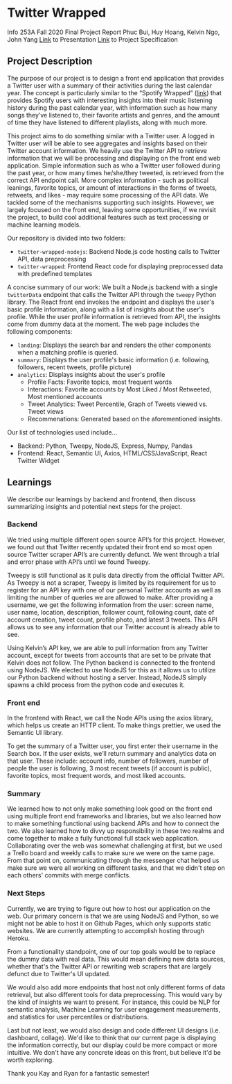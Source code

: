 # Twitter Wrapped
Info 253A Fall 2020 Final Project Report
Phuc Bui, Huy Hoang, Kelvin Ngo, John Yang
[Link](https://docs.google.com/presentation/d/1_WQgtGyNIwS9-88Q_raFB3irkPXZMkijgdfGiErIvAg/edit?usp=sharing) to Presentation
[Link](https://sites.ischool.berkeley.edu/i253af20/project-build-something-awesome/) to Project Specification

## Project Description
The purpose of our project is to design a front end application that provides a Twitter user with a summary of their activities during the last calendar year. The concept is particularly similar to the “Spotify Wrapped” ([link](https://2020.byspotify.com/us?locale=en)) that provides Spotify users with interesting insights into their music listening history during the past calendar year, with information such as how many songs they’ve listened to, their favorite artists and genres, and the amount of time they have listened to different playlists, along with much more.

This project aims to do something similar with a Twitter user. A logged in Twitter user will be able to see aggregates and insights based on their Twitter account information. We heavily use the Twitter API to retrieve information that we will be processing and displaying on the front end web application. Simple information such as who a Twitter user followed during the past year, or how many times he/she/they tweeted, is retrieved from the correct API endpoint call. More complex information - such as political leanings, favorite topics, or amount of interactions in the forms of tweets, retweets, and likes - may require some processing of the API data. We tackled some of the mechanisms supporting such insights. However, we largely focused on the front end, leaving some opportunities, if we revisit the project, to build cool additional features such as text processing or machine learning models.

Our repository is divided into two folders:
* `twitter-wrapped-nodejs`: Backend Node.js code hosting calls to Twitter API, data preprocessing
* `twitter-wrapped`: Frontend React code for displaying preprocessed data with predefined templates

A concise summary of our work: We built a Node.js backend with a single `twitterData` endpoint that calls the Twitter API through the `tweepy` Python library. The React front end invokes the endpoint and displays the user's basic profile information, along with a list of insights about the user's profile. While the user profile information is retrieved from API, the insights come from dummy data at the moment. The web page includes the following components:
* `landing`: Displays the search bar and renders the other components when a matching profile is queried.
* `summary`: Displays the user profile's basic information (i.e. following, followers, recent tweets, profile picture)
* `analytics`: Displays insights about the user's profile
  * Profile Facts: Favorite topics, most frequent words
  * Interactions: Favorite accounts by Most Liked / Most Retweeted, Most mentioned accounts
  * Tweet Analytics: Tweet Percentile, Graph of Tweets viewed vs. Tweet views
  * Recommenations: Generated based on the aforementioned insights.

Our list of technologies used include...
* Backend: Python, Tweepy, NodeJS, Express, Numpy, Pandas
* Frontend: React, Semantic UI, Axios, HTML/CSS/JavaScript, React Twitter Widget

## Learnings
We describe our learnings by backend and frontend, then discuss summarizing insights and potential next steps for the project.

### Backend
We tried using multiple different open source API’s for this project. However, we found out that Twitter recently updated their front end so most open source Twitter scraper API’s are currently defunct. We went through a trial and error phase with API’s until we found Tweepy.

Tweepy is still functional as it pulls data directly from the official Twitter API. As Tweepy is not a scraper, Tweepy is limited by its requirement for us to register for an API key with one of our personal Twitter accounts as well as limiting the number of queries we are allowed to make. After providing a username, we get the following information from the user: screen name, user name, location, description, follower count, following count, date of account creation, tweet count, profile photo, and latest 3 tweets. This API allows us to see any information that our Twitter account is already able to see.

Using Kelvin’s API key, we are able to pull information from any Twitter account, except for tweets from accounts that are set to be private that Kelvin does not follow. The Python backend is connected to the frontend using NodeJS. We elected to use NodeJS for this as it allows us to utilize our Python backend without hosting a server. Instead, NodeJS simply spawns a child process from the python code and executes it.

### Front end
In the frontend with React, we call the Node APIs using the axios library, which helps us create an HTTP client. To make things prettier, we used the Semantic UI library.

To get the summary of a Twitter user, you first enter their username in the Search box. If the user exists, we’ll return summary and analytics data on that user. These include: account info, number of followers, number of people the user is following, 3 most recent tweets (if account is public), favorite topics, most frequent words, and most liked accounts.

### Summary
We learned how to not only make something look good on the front end using multiple front end frameworks and libraries, but we also learned how to make something functional using backend APIs and how to connect the two. We also learned how to divvy up responsibility in these two realms and come together to make a fully functional full stack web application. Collaborating over the web was somewhat challenging at first, but we used a Trello board and weekly calls to make sure we were on the same page. From that point on, communicating through the messenger chat helped us make sure we were all working on different tasks, and that we didn't step on each others' commits with merge conflicts.

### Next Steps
Currently, we are trying to figure out how to host our application on the web. Our primary concern is that we are using NodeJS and Python, so we might not be able to host it on Github Pages, which only supports static websites. We are currently attempting to accomplish hosting through Heroku.

From a functionality standpoint, one of our top goals would be to replace the dummy data with real data. This would mean defining new data sources, whether that's the Twitter API or rewriting web scrapers that are largely defunct due to Twitter's UI updated.

We would also add more endpoints that host not only different forms of data retrieval, but also different tools for data preprocessing. This would vary by the kind of insights we want to present. For instance, this could be NLP for semantic analysis, Machine Learning for user engagement measurements, and statistics for user percentiles or distributions.

Last but not least, we would also design and code different UI designs (i.e. dashboard, collage). We'd like to think that our current page is displaying the information correctly, but our display could be more compact or more intuitive. We don't have any concrete ideas on this front, but believe it'd be worth exploring.

Thank you Kay and Ryan for a fantastic semester!
